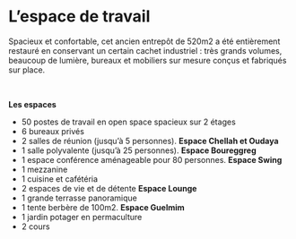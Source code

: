 # L’espace de travail

Spacieux et confortable, cet ancien entrepôt de 520m2 a été entièrement restauré en conservant un certain cachet industriel : très grands volumes, beaucoup de lumière, bureaux et mobiliers sur mesure conçus et fabriqués sur place.


<div class="container">
    <div id="slides">
      <img src="/images/PhotosSiteWeb2015/Openspace.jpg" title="Vue Générale 7AY Coworking Rabat" alt="">
      <img src="/images/PhotosSiteWeb2015/SalleDereunion.jpg" title="Espaces Bureaux 7AY Coworking Rabat" alt="">
      <img src="/images/PhotosSiteWeb2015/Michelange.jpg" title="Open space" alt="">
      <img src="/images/PhotosSiteWeb2015/Entree.jpg" title="Entrée 7AY Coworking Rabat" alt="">
      <img src="/images/PhotosSiteWeb2015/OpenspaceBallon.jpg" title="Espaces réunions 7AY Coworking Rabat" alt="">
      <img src="/images/PhotosSiteWeb2015/BureauPrive.jpg" title="Bureau privé 7AY Coworking Rabat" alt="">
      <img src="/images/PhotosSiteWeb2015/Cuisine.jpg" title="Cafeteria 7AY Coworking Rabat" alt="">
      <img src="/images/PhotosSiteWeb2015/Mezzanine.jpg" title="Mezzanine espace détente 7AY Coworking Rabat" alt="">
      <img src="/images/PhotosSiteWeb2015/Terrasse.jpg" title="Espace terrasse 7AY Coworking Rabat" alt="">
      <img src="/images/PhotosSiteWeb2015/Salon.jpg" title="Espace salon 7AY Coworking Rabat" alt="">
      <img src="/images/ImageEVENTS.jpg" title="Espaces Events" alt="">
      <img src="/images/PhotosSiteWeb2015/Toit.jpg" title="Espaces Events" alt="">
    </div>
</div>

__Les espaces__

* 50 postes de travail en open space spacieux sur 2 étages
* 6 bureaux privés
* 2 salles de réunion (jusqu’à 5 personnes). __Espace Chellah et Oudaya__
* 1 salle polyvalente (jusqu’à 25 personnes). __Espace Boureggreg__
* 1 espace conférence aménageable pour 80 personnes. __Espace Swing__
* 1 mezzanine
* 1 cuisine et cafétéria
* 2 espaces de vie et de détente __Espace Lounge__
* 1 grande terrasse panoramique 
* 1 tente berbère de 100m2. __Espace Guelmim__
* 1 jardin potager en permaculture
* 2 cours 
